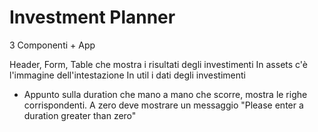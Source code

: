 # Investment Planner

3 Componenti + App

Header, Form, Table che mostra i risultati degli investimenti
In assets c'è l'immagine dell'intestazione
In util i dati degli investimenti

- Appunto sulla duration che mano a mano che scorre, mostra le righe corrispondenti. A zero deve mostrare un messaggio "Please enter a duration greater than zero"
